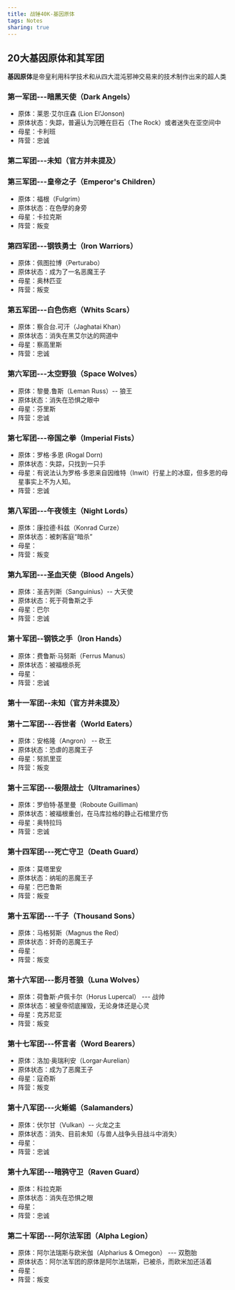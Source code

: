 ```yaml
---
title: 战锤40K-基因原体
tags: Notes
sharing: true
---
```


## 20大基因原体和其军团

**基因原体**是帝皇利用科学技术和从四大混沌邪神交易来的技术制作出来的超人类<!--more-->

### 第一军团---暗黑天使（Dark Angels）

- 原体：莱恩·艾尔庄森 (Lion El'Jonson)
- 原体状态：失踪，普遍认为沉睡在巨石（The Rock）或者迷失在亚空间中
- 母星：卡利班
- 阵营：忠诚

### 第二军团---未知（官方并未提及）

### 第三军团---皇帝之子（Emperor's Children）

- 原体：福根（Fulgrim）
- 原体状态：在色孽的身旁
- 母星：卡拉克斯
- 阵营：叛变

### 第四军团---钢铁勇士（Iron Warriors）

- 原体：佩图拉博（Perturabo）
- 原体状态：成为了一名恶魔王子
- 母星：奥林匹亚
- 阵营：叛变

### 第五军团---白色伤疤（Whits Scars）

- 原体：察合台.可汗（Jaghatai Khan）
- 原体状态：消失在黑艾尔达的网道中
- 母星：察高里斯
- 阵营：忠诚

### 第六军团---太空野狼（Space Wolves）

- 原体：黎曼.鲁斯（Leman Russ）-- 狼王
- 原体状态：消失在恐惧之眼中
- 母星：芬里斯
- 阵营：忠诚

### 第七军团---帝国之拳（Imperial Fists）

- 原体：罗格·多恩 (Rogal Dorn)
- 原体状态：失踪，只找到一只手
- 母星：有说法认为罗格·多恩来自因维特（Inwit）行星上的冰窟，但多恩的母星事实上不为人知。
- 阵营：忠诚

### 第八军团---午夜领主（Night Lords）

- 原体：康拉德·科兹（Konrad Curze）
- 原体状态：被刺客庭“暗杀”
- 母星：
- 阵营：叛变

### 第九军团---圣血天使（Blood Angels）

- 原体：圣吉列斯（Sanguinius）-- 大天使
- 原体状态：死于荷鲁斯之手
- 母星：巴尔
- 阵营：忠诚

### 第十军团--钢铁之手（Iron Hands）

- 原体：费鲁斯·马努斯（Ferrus Manus）
- 原体状态：被福根杀死
- 母星：
- 阵营：忠诚

### 第十一军团--未知（官方并未提及）

### 第十二军团---吞世者（World Eaters）

- 原体：安格隆（Angron） -- 砍王
- 原体状态：恐虐的恶魔王子
- 母星：努凯里亚
- 阵营：叛变

### 第十三军团---极限战士（Ultramarines）

- 原体：罗伯特·基里曼（Roboute Guilliman)
- 原体状态：被福根重创，在马库拉格的静止石棺里疗伤
- 母星：奥特拉玛
- 阵营：忠诚

### 第十四军团---死亡守卫（Death Guard）

- 原体：莫塔里安
- 原体状态：纳垢的恶魔王子
- 母星：巴巴鲁斯
- 阵营：叛变

### 第十五军团---千子（Thousand Sons）

- 原体：马格努斯（Magnus the Red）
- 原体状态：奸奇的恶魔王子
- 母星：
- 阵营：叛变

### 第十六军团---影月苍狼（Luna Wolves）

- 原体：荷鲁斯·卢佩卡尔（Horus Lupercal） --- 战帅
- 原体状态：被皇帝彻底摧毁，无论身体还是心灵
- 母星：克苏尼亚
- 阵营：叛变

### 第十七军团---怀言者（Word Bearers）

- 原体：洛加·奥瑞利安（Lorgar·Aurelian）
- 原体状态：成为了恶魔王子
- 母星：寇奇斯
- 阵营：叛变

### 第十八军团---火蜥蜴（Salamanders）

- 原体：伏尔甘（Vulkan）-- 火龙之主
- 原体状态：消失、目前未知（与兽人战争头目战斗中消失）
- 母星：
- 阵营：忠诚

### 第十九军团---暗鸦守卫（Raven Guard）

- 原体：科拉克斯
- 原体状态：消失在恐惧之眼
- 母星：
- 阵营：忠诚

### 第二十军团---阿尔法军团（Alpha Legion）

- 原体：阿尔法瑞斯与欧米伽（Alpharius & Omegon） --- 双胞胎
- 原体状态：阿尔法军团的原体是阿尔法瑞斯，已被杀，而欧米加还活着
- 母星：
- 阵营：叛变